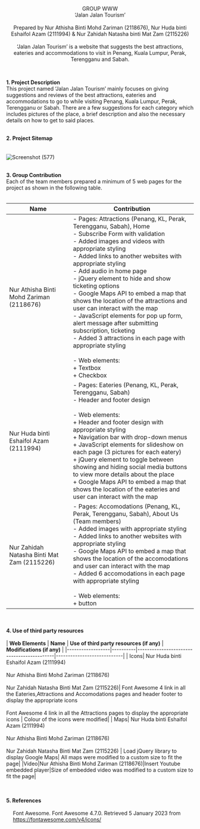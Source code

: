 <p align="center">
GROUP WWW
  <br>‘Jalan Jalan Tourism’<br><br>
Prepared by Nur Athisha Binti Mohd Zariman (2118676), Nur Huda binti Eshaifol Azam (2111994) & Nur Zahidah Natasha binti Mat Zam (2115226)<br><br>
  ‘Jalan Jalan Tourism’ is a website that suggests the best attractions, eateries and accommodations to visit in Penang, Kuala Lumpur, Perak, Terengganu and Sabah.

</p><br>

**1. Project Description**
<br>
          This project named ‘Jalan Jalan Tourism’ mainly focuses on giving suggestions and reviews of the best attractions, eateries and accommodations to go to while visiting Penang, Kuala Lumpur, Perak, Terengganu or Sabah. There are a few suggestions for each category which includes pictures of the place, a brief description and also the necessary details on how to get to said places. 
<br><br>

**2. Project Sitemap**
<br><br><br>
![Screenshot (577)](https://user-images.githubusercontent.com/122611852/212326778-2b872f7d-5ade-486c-a6e0-c81a75fd5629.png)
<br><br>

**3. Group Contribution**
<br>
Each of the team members prepared a minimum of 5 web pages for the project as shown in the following table. <br><br>

| **Name** | **Contribution** |
|----------|------------------|
| Nur Athisha Binti Mohd Zariman (2118676)|- Pages: Attractions (Penang, KL, Perak, Terengganu, Sabah), Home <br> - Subscribe Form with validation <br> - Added images and videos with appropriate styling <br> - Added links to another websites with appropriate styling <br>- Add audio in home page<br> - jQuery element to hide and show ticketing options<br>- Google Maps API to embed a map that shows the location of the attractions and user can interact with the map <br>- JavaScript elements for pop up form, alert message after submitting subscription, ticketing<br> - Added 3 attractions in each page with appropriate styling <br><br> - Web elements: <br>  + Textbox <br> + Checkbox|
| Nur Huda binti Eshaifol Azam (2111994)|- Pages: Eateries (Penang, KL, Perak, Terengganu, Sabah) <br> - Header and footer design <br><br> - Web elements: <br> + Header and footer design with appropriate styling <br> + Navigation bar with drop-down menus <br> + JavaScript elements for slideshow on each page (3 pictures for each eatery) <br> + jQuery element to toggle between showing and hiding social media buttons to view more details about the place <br> + Google Maps API to embed a map that shows the location of the eateries and user can interact with the map
| Nur Zahidah Natasha Binti Mat Zam (2115226)|- Pages: Accomodations (Penang, KL, Perak, Terengganu, Sabah), About Us (Team members) <br> - Added images with appropriate styling <br> - Added links to another websites with appropriate styling <br> - Google Maps API to embed a map that shows the location of the accomodations and user can interact with the map <br> - Added 6 accomodations in each page with appropriate styling <br><br> - Web elements: <br> + button|

<br><br>
**4. Use of third party resources**
<br><br>
| **Web Elements** | **Name** | **Use of third party resources (if any)** | **Modifications (if any)** |
|------------------|----------|-------------------------------------------|----------------------------|
| Icons| Nur Huda binti Eshaifol Azam (2111994)<br><br> Nur Athisha Binti Mohd Zariman (2118676) <br><br> Nur Zahidah Natasha Binti Mat Zam (2115226)| Font Awesome 4 link in all the Eateries,Attractions and Accomodations pages and header footer to display the appropriate icons<br><br> Font Awesome 4 link in all the Attractions pages to display the appropriate icons | Colour of the icons were modified|
| Maps| Nur Huda binti Eshaifol Azam (2111994)<br><br> Nur Athisha Binti Mohd Zariman (2118676) <br><br> Nur Zahidah Natasha Binti Mat Zam (2115226) | Load jQuery library to display Google Maps| All maps were modified to a custom size to fit the page|
|Video|Nur Athisha Binti Mohd Zariman (2118676)|Insert Youtube embedded player|Size of embedded video was modified to a custom size to fit the page|

<br><br>
**5. References**
<br><br>
&emsp; Font Awesome. Font Awesome 4.7.0. Retrieved 5 January 2023 from <br> &emsp; https://fontawesome.com/v4/icons/



